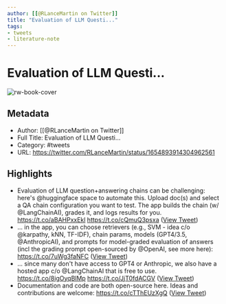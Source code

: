 ```yaml
---
author: [[@RLanceMartin on Twitter]]
title: "Evaluation of LLM Questi..."
tags: 
- tweets
- literature-note
---
```

# Evaluation of LLM Questi...

![rw-book-cover](https://pbs.twimg.com/profile_images/1637852507245543427/y4my_ZhZ.jpg)

## Metadata
- Author: [[@RLanceMartin on Twitter]]
- Full Title: Evaluation of LLM Questi...
- Category: #tweets
- URL: https://twitter.com/RLanceMartin/status/1654893914304962561

## Highlights
- Evaluation of LLM question+answering chains can be challenging: here's @huggingface space to automate this. Upload doc(s) and select a QA chain configuration you want to test. The app builds the chain (w/ @LangChainAI), grades it, and logs results for you.
  https://t.co/aBAHPxxEkl https://t.co/cQmuQ3psxa ([View Tweet](https://twitter.com/RLanceMartin/status/1654893914304962561))
- ... in the app, you can choose retrievers (e.g., SVM - idea c/o @karpathy, kNN, TF-IDF), chain params, models (GPT4/3.5, @AnthropicAI), and prompts for model-graded evaluation of answers (incl the grading prompt open-sourced by @OpenAI, see more here): https://t.co/7uWg3faNFC ([View Tweet](https://twitter.com/RLanceMartin/status/1654893919585570816))
- ... since many don't have access to GPT4 or Anthropic, we also have a hosted app c/o @LangChainAI that is free to use. 
  https://t.co/8igOyqBlMp https://t.co/JjT0fdACGV ([View Tweet](https://twitter.com/RLanceMartin/status/1654893921057775617))
- Documentation and code are both open-source here. Ideas and contributions are welcome:
  https://t.co/cTThEUzXgQ ([View Tweet](https://twitter.com/RLanceMartin/status/1654893925163999233))
